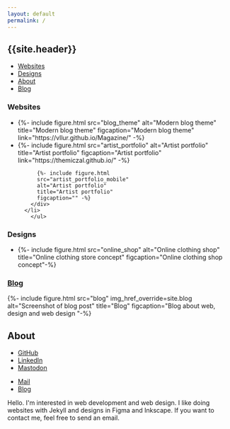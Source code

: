 ```yaml
---
layout: default
permalink: /
---
```

<nav class="nav-main">
  <h1>{{site.header}}</h1>
  <ul>
    <li><a href="#websites">Websites</a></li>
    <li><a href="#designs">Designs</a></li>
    <li><a href="#about">About</a></li>
    <li><a href="{{- site.blog -}}">Blog</a></li>
  </ul>
</nav>

<section class="splide">
  <h3 id="websites" class="figure-header">Websites</h3>
  <div class="splide__track">
		<ul class="splide__list">
			<li class="splide__slide">
        {%- include figure.html
        src="blog_theme"
        alt="Modern blog theme"
        title="Modern blog theme"
        figcaption="Modern blog theme"
        link="https://vllur.github.io/Magazine/" -%}
      </li>
			<li class="splide__slide">
        <div class="figure-full-mobile">
          {%- include figure.html 
          src="artist_portfolio"
          alt="Artist portfolio"
          title="Artist portfolio"
          figcaption="Artist portfolio"
          link="https://themiczal.github.io/" -%}

          {%- include figure.html 
          src="artist_portfolio_mobile"
          alt="Artist portfolio"
          title="Artist portfolio"
          figcaption="" -%}
        </div>
      </li>
		</ul>
  </div>
</section>

<section class="splide">
  <h3 id="designs" class="figure-header">Designs</h3>
  <div class="splide__track">
		<ul class="splide__list">
			<li class="splide__slide">
        {%- include figure.html
        src="online_shop"
        alt="Online clothing shop"
        title="Online clothing store concept"
        figcaption="Online clothing shop concept"-%}
      </li>
		</ul>
  </div>
</section>

<script src="{{- 'assets/js/splide_conf.js' | relative_url -}}"></script>

<section>
<h3 class="figure-header"><a href="{{- site.blog -}}">Blog</a></h3>
{%- include figure.html
src="blog"
img_href_override=site.blog
alt="Screenshot of blog post"
title="Blog"
figcaption="Blog about web, design and web design "-%}
</section>

<section class="section-about">
<h1 id="about">About</h1>
<nav class="nav-about">
  <ul>
    <li><a href="{{- site.github -}}">GitHub</a></li>
    <li><a href="{{- site.linkedin -}}">LinkedIn</a></li>
    <li><a rel="me" href="{{- site.mastodon -}}">Mastodon</a></li>
  </ul>
  <ul>
    <li><a href="mailto:{{- site.mail -}}">Mail</a></li>
    <li><a href="{{- site.blog -}}">Blog</a></li>
  </ul>
</nav>

<p>Hello. I'm interested in web development and web design. I like doing websites with Jekyll and designs in Figma and Inkscape. If you want to contact me, feel free to send an email.</p>
</section>